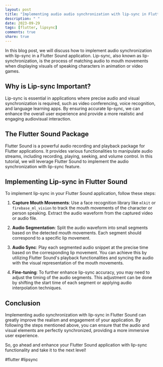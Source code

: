 ```yaml
---
layout: post
title: "Implementing audio audio synchronization with lip-sync in Flutter Sound"
description: " "
date: 2023-09-29
tags: [flutter, lipsync]
comments: true
share: true
---
```


In this blog post, we will discuss how to implement audio synchronization with lip-sync in a Flutter Sound application. Lip-sync, also known as lip-synchronization, is the process of matching audio to mouth movements when displaying visuals of speaking characters in animation or video games.

## Why is Lip-sync Important?

Lip-sync is essential in applications where precise audio and visual synchronization is required, such as video conferencing, voice recognition, and language learning apps. By ensuring accurate lip-sync, we can enhance the overall user experience and provide a more realistic and engaging audiovisual interaction.

## The Flutter Sound Package

Flutter Sound is a powerful audio recording and playback package for Flutter applications. It provides various functionalities to manipulate audio streams, including recording, playing, seeking, and volume control. In this tutorial, we will leverage Flutter Sound to implement the audio synchronization with lip-sync feature.

## Implementing Lip-sync in Flutter Sound

To implement lip-sync in your Flutter Sound application, follow these steps:

1. **Capture Mouth Movements**: Use a face recognition library like `mlkit` or `firebase_ml_vision` to track the mouth movements of the character or person speaking. Extract the audio waveform from the captured video or audio file.

2. **Audio Segmentation**: Split the audio waveform into small segments based on the detected mouth movements. Each segment should correspond to a specific lip movement.

3. **Audio Sync**: Play each segmented audio snippet at the precise time based on the corresponding lip movement. You can achieve this by utilizing Flutter Sound's playback functionalities and syncing the audio with the visual representation of the mouth movements.

4. **Fine-tuning**: To further enhance lip-sync accuracy, you may need to adjust the timing of the audio segments. This adjustment can be done by shifting the start time of each segment or applying audio interpolation techniques.

## Conclusion

Implementing audio synchronization with lip-sync in Flutter Sound can greatly improve the realism and engagement of your application. By following the steps mentioned above, you can ensure that the audio and visual elements are perfectly synchronized, providing a more immersive user experience.

So, go ahead and enhance your Flutter Sound application with lip-sync functionality and take it to the next level!

#flutter #lipsync
